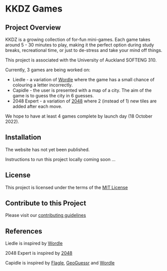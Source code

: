 
# KKDZ Games
## Project Overview
KKDZ is a growing collection of for-fun mini-games. Each game takes around 5 - 30 minutes to play, making it the perfect option during study breaks, recreational time, or just to de-stress and take your mind off things.

This project is associated with the University of Auckland SOFTENG 310.

Currently, 3 games are being worked on:
- Liedle - a variation of [Wordle](https://en.wikipedia.org/wiki/Wordle) where the game has a small chance of colouring a letter incorrectly.
- Capidle - the user is presented with a map of a city. The aim of the game is to guess the city in 6 guesses.
- 2048 Expert - a variation of [2048](https://en.wikipedia.org/wiki/2048_%28video_game%29) where 2 (instead of 1) new tiles are added after each move.

We hope to have at least 4 games complete by launch day (18 October 2022).
## Installation
The website has not yet been published.

Instructions to run this project locally coming soon …
## License
This project is licensed under the terms of the [MIT License](https://github.com/se310-Team4/KKDZ/blob/main/LICENSE)
## Contribute to this Project
Please visit our [contributing guidelines](https://github.com/se310-Team4/KKDZ/blob/main/CONTRIBUTING.md)
## References
Liedle is inspired by [Wordle](https://www.nytimes.com/games/wordle/index.html)

2048 Expert is inspired by [2048](https://en.wikipedia.org/wiki/2048_%28video_game%29)

Capidle is inspired by [Flagle](https://flagle.io), [GeoGuessr](https://geoguessr.com) and [Wordle](https://www.nytimes.com/games/wordle/index.html)
